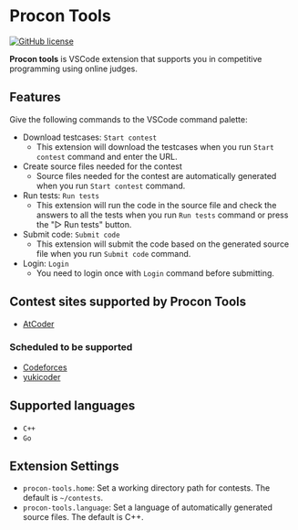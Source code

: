 # Procon Tools

[![GitHub license](https://img.shields.io/github/license/naipia/procon-tools)](https://github.com/naipia/procon-tools)

**Procon tools** is VSCode extension that supports you in competitive programming using online judges.

## Features

Give the following commands to the VSCode command palette:

- Download testcases: `Start contest`
  - This extension will download the testcases when you run `Start contest` command and enter the URL.
- Create source files needed for the contest
  - Source files needed for the contest are automatically generated when you run `Start contest` command.
- Run tests: `Run tests`
  - This extension will run the code in the source file and check the answers to all the tests when you run `Run tests` command or press the "▷ Run tests" button.
- Submit code: `Submit code`
  - This extension will submit the code based on the generated source file when you run `Submit code` command.
- Login: `Login`
  - You need to login once with `Login` command before submitting.

## Contest sites supported by Procon Tools

- [AtCoder](https://atcoder.jp/)

### Scheduled to be supported

- [Codeforces](https://codeforces.com/)
- [yukicoder](https://yukicoder.me/)

## Supported languages

- `C++`
- `Go`

## Extension Settings

- `procon-tools.home`: Set a working directory path for contests. The default is `~/contests`.
- `procon-tools.language`: Set a language of automatically generated source files. The default is C++.
